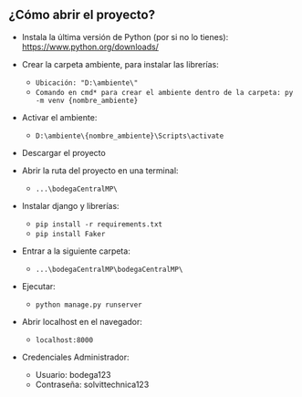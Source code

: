 ## ¿Cómo abrir el proyecto?
* Instala la última versión de Python (por si no lo tienes): https://www.python.org/downloads/

* Crear la carpeta ambiente, para instalar las librerías:
  * ```Ubicación: "D:\ambiente\"```
  * ```Comando en cmd* para crear el ambiente dentro de la carpeta: py -m venv {nombre_ambiente}```
* Activar el ambiente:
  * ```D:\ambiente\{nombre_ambiente}\Scripts\activate```
* Descargar el proyecto
* Abrir la ruta del proyecto en una terminal:
  * ```...\bodegaCentralMP\```
* Instalar django y librerías:
  * ```pip install -r requirements.txt```
  * ```pip install Faker```
* Entrar a la siguiente carpeta:
  * ```...\bodegaCentralMP\bodegaCentralMP\```
* Ejecutar:
  * ```python manage.py runserver```
* Abrir localhost en el navegador:
  * ```localhost:8000```
* Credenciales Administrador:
  * Usuario: bodega123
  * Contraseña: solvittechnica123
